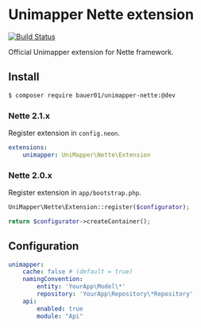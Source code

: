 Unimapper Nette extension
=========================

[![Build Status](https://secure.travis-ci.org/bauer01/unimapper-nette.png?branch=master)](http://travis-ci.org/bauer01/unimapper-nette)

Official Unimapper extension for Nette framework.

## Install

```sh
$ composer require bauer01/unimapper-nette:@dev
```

### Nette 2.1.x

Register extension in `config.neon`.

```yml
extensions:
    unimapper: UniMapper\Nette\Extension
```

### Nette 2.0.x

Register extension in `app/bootstrap.php`.

```php
UniMapper\Nette\Extension::register($configurator);

return $configurator->createContainer();
```

## Configuration

```yml
unimapper:
    cache: false # (default = true)
    namingConvention:
        entity: 'YourApp\Model\*'
        repository: 'YourApp\Repository\*Repository'
    api:
        enabled: true
        module: "Api"
```